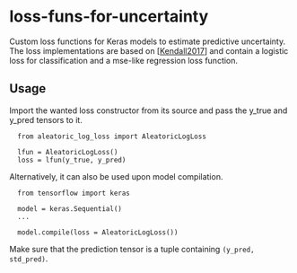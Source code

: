 # loss-funs-for-uncertainty
Custom loss functions for Keras models to estimate predictive uncertainty. The loss implementations are based on [[Kendall2017](https://arxiv.org/pdf/1703.04977.pdf)] and contain a logistic loss for classification and a mse-like regression loss function.

## Usage
Import the wanted loss constructor from its source and pass the y_true and y_pred tensors to it.
```
  from aleatoric_log_loss import AleatoricLogLoss

  lfun = AleatoricLogLoss()
  loss = lfun(y_true, y_pred)
```
Alternatively, it can also be used upon model compilation.
```
  from tensorflow import keras

  model = keras.Sequential()
  ...

  model.compile(loss = AleatoricLogLoss())

```
Make sure that the prediction tensor is a tuple containing `(y_pred, std_pred)`.
